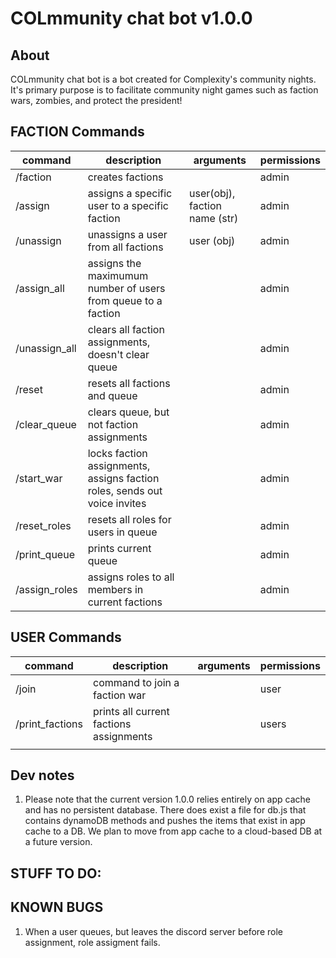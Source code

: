 # COLmmunity chat bot v1.0.0

## About

COLmmunity chat bot is a bot created for Complexity's community nights. It's primary purpose is to facilitate community night games such as faction wars, zombies, and protect the president!

## FACTION Commands

| command       | description                                                               | arguments                     | permissions |
| ------------- | ------------------------------------------------------------------------- | ----------------------------- | ----------- |
| /faction      | creates factions                                                          |                               | admin       |
| /assign       | assigns a specific user to a specific faction                             | user(obj), faction name (str) | admin       |
| /unassign     | unassigns a user from all factions                                        | user (obj)                    | admin       |
| /assign_all   | assigns the maximumum number of users from queue to a faction             |                               | admin       |
| /unassign_all | clears all faction assignments, doesn't clear queue                       |                               | admin       |
| /reset        | resets all factions and queue                                             |                               | admin       |
| /clear_queue  | clears queue, but not faction assignments                                 |                               | admin       |
| /start_war    | locks faction assignments, assigns faction roles, sends out voice invites |                               | admin       |
| /reset_roles  | resets all roles for users in queue                                       |                               | admin       |
| /print_queue  | prints current queue                                                      |                               | admin       |
| /assign_roles | assigns roles to all members in current factions                          |                               | admin       |

## USER Commands

| command         | description                             | arguments | permissions |
| --------------- | --------------------------------------- | --------- | ----------- |
| /join           | command to join a faction war           |           | user        |
| /print_factions | prints all current factions assignments |           | users       |
|                 |                                         |           |             |

## Dev notes

1. Please note that the current version 1.0.0 relies entirely on app cache and has no persistent database. There does exist a file for db.js that contains dynamoDB methods and pushes the items that exist in app cache to a DB. We plan to move from app cache to a cloud-based DB at a future version.

## STUFF TO DO:

## KNOWN BUGS

1. When a user queues, but leaves the discord server before role assignment, role assigment fails.
